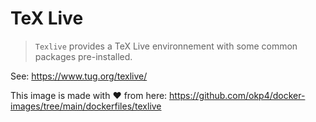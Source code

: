 # TeX Live

> `Texlive` provides a TeX Live environnement with some common packages pre-installed.

See: <https://www.tug.org/texlive/>

This image is made with ❤️ from here: <https://github.com/okp4/docker-images/tree/main/dockerfiles/texlive>
